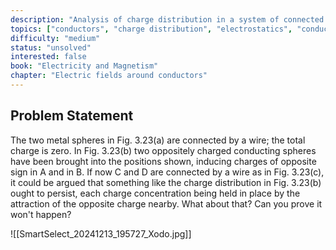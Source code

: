 ```yaml
---
description: "Analysis of charge distribution in a system of connected conducting spheres"
topics: ["conductors", "charge distribution", "electrostatics", "conducting spheres", "induction"]
difficulty: "medium"
status: "unsolved"
interested: false
book: "Electricity and Magnetism"
chapter: "Electric fields around conductors"
---
```


## Problem Statement
The two metal spheres in Fig. 3.23(a) are connected by a wire; the total charge is zero. In Fig. 3.23(b) two oppositely charged conducting spheres have been brought into the positions shown, inducing charges of opposite sign in A and in B. If now C and D are connected by a wire as in Fig. 3.23(c), it could be argued that something like the charge distribution in Fig. 3.23(b) ought to persist, each charge concentration being held in place by the attraction of the opposite charge nearby. What about that? Can you prove it won't happen?

![[SmartSelect_20241213_195727_Xodo.jpg]]
